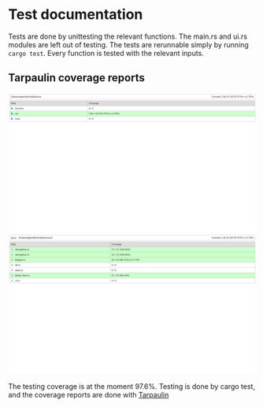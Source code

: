 # Test documentation

Tests are done by unittesting the relevant functions. The main.rs and ui.rs modules are left out of testing. The tests are rerunnable simply by running ``` cargo test ```. Every function is tested with the relevant inputs.

## Tarpaulin coverage reports

![alt text](https://github.com/asvorg/tiralabra/blob/main/rsa/documentation/images/Screenshot%20from%202023-06-10%2005-52-28.png)
![alt text](https://github.com/asvorg/tiralabra/blob/main/rsa/documentation/images/Screenshot%20from%202023-06-10%2005-52-31.png "src tests")

The testing coverage is at the moment 97.6%. Testing is done by cargo test, and the coverage reports are done with [Tarpaulin](https://github.com/xd009642/tarpaulin)